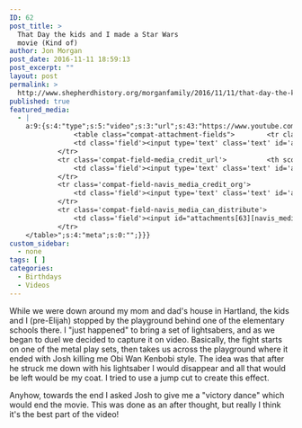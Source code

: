 ```yaml
---
ID: 62
post_title: >
  That Day the kids and I made a Star Wars
  movie (Kind of)
author: Jon Morgan
post_date: 2016-11-11 18:59:13
post_excerpt: ""
layout: post
permalink: >
  http://www.shepherdhistory.org/morganfamily/2016/11/11/that-day-the-kids-and-i-made-a-star-wars-movie-kind-of/
published: true
featured_media:
  - |
    a:9:{s:4:"type";s:5:"video";s:3:"url";s:43:"https://www.youtube.com/watch?v=6PGJ_f5eCOE";s:5:"embed";s:137:"<iframe width="771" height="578" src="https://www.youtube.com/embed/6PGJ_f5eCOE?feature=oembed" frameborder="0" allowfullscreen></iframe>";s:13:"thumbnail_url";s:48:"https://i.ytimg.com/vi/6PGJ_f5eCOE/hqdefault.jpg";s:14:"thumbnail_type";s:6:"oembed";s:5:"title";s:35:"Star Wars: You Owe Me Money (Promo)";s:7:"caption";s:0:"";s:6:"credit";s:10:"Jon Morgan";s:15:"attachment_data";a:31:{s:2:"id";i:63;s:5:"title";s:11:"hqdefault-1";s:8:"filename";s:15:"hqdefault-1.jpg";s:3:"url";s:94:"http://www.shepherdhistory.org/morganfamily/wp-content/uploads/sites/2/2016/11/hqdefault-1.jpg";s:4:"link";s:56:"http://www.shepherdhistory.org/morganfamily/hqdefault-1/";s:3:"alt";s:0:"";s:6:"author";s:1:"1";s:11:"description";s:0:"";s:7:"caption";s:0:"";s:4:"name";s:11:"hqdefault-1";s:6:"status";s:7:"inherit";s:10:"uploadedTo";i:0;s:4:"date";i:1478890726000;s:8:"modified";i:1478890726000;s:9:"menuOrder";i:0;s:4:"mime";s:10:"image/jpeg";s:4:"type";s:5:"image";s:7:"subtype";s:4:"jpeg";s:4:"icon";s:80:"http://www.shepherdhistory.org/morganfamily/wp-includes/images/media/default.png";s:13:"dateFormatted";s:17:"November 11, 2016";s:6:"nonces";a:3:{s:6:"update";s:10:"937b82013e";s:6:"delete";s:10:"a36f85a952";s:4:"edit";s:10:"320ef8edc4";}s:8:"editLink";s:81:"http://www.shepherdhistory.org/morganfamily/wp-admin/post.php?post=63&action=edit";s:4:"meta";b:0;s:10:"authorName";s:10:"Jon Morgan";s:15:"filesizeInBytes";i:14350;s:21:"filesizeHumanReadable";s:5:"14 KB";s:5:"sizes";a:3:{s:9:"thumbnail";a:4:{s:6:"height";i:140;s:5:"width";i:140;s:3:"url";s:102:"http://www.shepherdhistory.org/morganfamily/wp-content/uploads/sites/2/2016/11/hqdefault-1-140x140.jpg";s:11:"orientation";s:9:"landscape";}s:6:"medium";a:4:{s:6:"height";i:252;s:5:"width";i:336;s:3:"url";s:102:"http://www.shepherdhistory.org/morganfamily/wp-content/uploads/sites/2/2016/11/hqdefault-1-336x252.jpg";s:11:"orientation";s:9:"landscape";}s:4:"full";a:4:{s:3:"url";s:94:"http://www.shepherdhistory.org/morganfamily/wp-content/uploads/sites/2/2016/11/hqdefault-1.jpg";s:6:"height";i:360;s:5:"width";i:480;s:11:"orientation";s:9:"landscape";}}s:6:"height";i:360;s:5:"width";i:480;s:11:"orientation";s:9:"landscape";s:6:"compat";a:2:{s:4:"item";s:1697:"<input type="hidden" name="attachments[63][menu_order]" value="0" /><p class="media-types media-types-required-info">Required fields are marked <span class="required">*</span></p>
    			<table class="compat-attachment-fields">		<tr class='compat-field-media_credit'>			<th scope='row' class='label'><label for='attachments-63-media_credit'><span class='alignleft'>Credit</span><br class='clear' /></label></th>
    			<td class='field'><input type='text' class='text' id='attachments-63-media_credit' name='attachments[63][media_credit]' value=''  /></td>
    		</tr>
    		<tr class='compat-field-media_credit_url'>			<th scope='row' class='label'><label for='attachments-63-media_credit_url'><span class='alignleft'>Credit URL</span><br class='clear' /></label></th>
    			<td class='field'><input type='text' class='text' id='attachments-63-media_credit_url' name='attachments[63][media_credit_url]' value=''  /></td>
    		</tr>
    		<tr class='compat-field-navis_media_credit_org'>			<th scope='row' class='label'><label for='attachments-63-navis_media_credit_org'><span class='alignleft'>Organization</span><br class='clear' /></label></th>
    			<td class='field'><input type='text' class='text' id='attachments-63-navis_media_credit_org' name='attachments[63][navis_media_credit_org]' value=''  /></td>
    		</tr>
    		<tr class='compat-field-navis_media_can_distribute'>			<th scope='row' class='label'><label for='attachments-63-navis_media_can_distribute'><span class='alignleft'>Can<br />distribute?</span><br class='clear' /></label></th>
    			<td class='field'><input id="attachments[63][navis_media_can_distribute]" name="attachments[63][navis_media_can_distribute]" type="checkbox" value="1"  /></td>
    		</tr>
    </table>";s:4:"meta";s:0:"";}}}
custom_sidebar:
  - none
tags: [ ]
categories:
  - Birthdays
  - Videos
---
```

While we were down around my mom and dad's house in Hartland, the kids and I (pre-Elijah) stopped by the playground behind one of the elementary schools there. I "just happened" to bring a set of lightsabers, and as we began to duel we decided to capture it on video. Basically, the fight starts on one of the metal play sets, then takes us across the playground where it ended with Josh killing me Obi Wan Kenbobi style. The idea was that after he struck me down with his lightsaber I would disappear and all that would be left would be my coat. I tried to use a jump cut to create this effect.

Anyhow, towards the end I asked Josh to give me a "victory dance" which would end the movie. This was done as an after thought, but really I think it's the best part of the video!